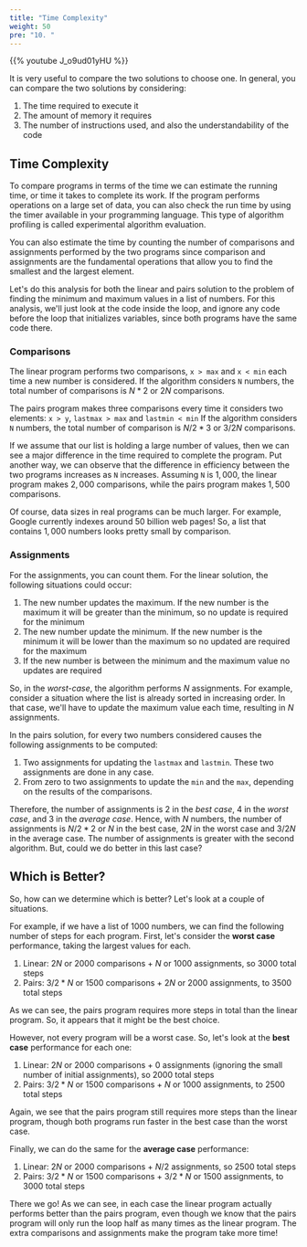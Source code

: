 ```yaml
---
title: "Time Complexity"
weight: 50
pre: "10. "
---
```

{{% youtube J_o9ud01yHU %}}

It is very useful to compare the two solutions to choose one. In general, you can compare the two solutions by considering:

1. The time required to execute it
2. The amount of memory it requires
3. The number of instructions used, and also the understandability of the code

## Time Complexity

To compare programs in terms of the time we can estimate the running time, or time it takes to complete its work. If the program performs operations on a large set of data, you can also check the run time by using the timer available in your programming language. This type of algorithm profiling is called experimental algorithm evaluation.

You can also estimate the time by counting the number of comparisons and assignments performed by the two programs since comparison and assignments are the fundamental operations that allow you to find the smallest and the largest element.

Let's do this analysis for both the linear and pairs solution to the problem of finding the minimum and maximum values in a list of numbers. For this analysis, we'll just look at the code inside the loop, and ignore any code before the loop that initializes variables, since both programs have the same code there. 

### Comparisons

The linear program performs two comparisons, `x > max` and `x < min` each time a new number is considered. If the algorithm considers `N` numbers, the total number of comparisons is $N * 2$ or $2N$ comparisons. 

The pairs program makes three comparisons every time it considers two elements: `x > y`, `lastmax > max` and `lastmin < min` If the algorithm considers `N` numbers, the total number of comparison is $N/2 * 3$ or $3/2 N$ comparisons. 

If we assume that our list is holding a large number of values, then we can see a major difference in the time required to complete the program. Put another way, we can observe that the difference in efficiency between the two programs increases as `N` increases. Assuming `N` is $1,000$, the linear program makes $2,000$ comparisons, while the pairs program makes $1,500$ comparisons. 

Of course, data sizes in real programs can be much larger. For example, Google currently indexes around 50 billion web pages! So, a list that contains $1,000$ numbers looks pretty small by comparison.

### Assignments

For the assignments, you can count them. For the linear solution, the following situations could occur:

1. The new number updates the maximum. If the new number is the maximum it will be greater than the minimum, so no update is required for the minimum
2. The new number update the minimum. If the new number is the minimum it will be lower than the maximum so no updated are required for the maximum
3. If the new number is between the minimum and the maximum value no updates are required

So, in the _worst-case_, the algorithm performs $N$ assignments. For example, consider a situation where the list is already sorted in increasing order. In that case, we'll have to update the maximum value each time, resulting in $N$ assignments. 

In the pairs solution, for every two numbers considered causes the following assignments to be computed:
1. Two assignments for updating the `lastmax` and `lastmin`. These two assignments are done in any case.
2. From zero to two assignments to update the `min` and the `max`, depending on the results of the comparisons.

Therefore, the number of assignments is $2$ in the _best case_, $4$ in the _worst case_, and $3$ in the _average case_. Hence, with $N$ numbers, the number of assignments is $N/2 * 2$ or $N$ in the best case, $2N$ in the worst case and $3/2N$ in the average case. The number of assignments is greater with the second algorithm. But, could we do better in this last case?

## Which is Better?

So, how can we determine which is better? Let's look at a couple of situations.

For example, if we have a list of 1000 numbers, we can find the following number of steps for each program. First, let's consider the **worst case** performance, taking the largest values for each. 

1. Linear: $2N$ or $2000$ comparisons + $N$ or $1000$ assignments, so $3000$ total steps
1. Pairs: $3/2 * N$ or $1500$ comparisons + $2N$ or $2000$ assignments, to $3500$ total steps

As we can see, the pairs program requires more steps in total than the linear program. So, it appears that it might be the best choice.

However, not every program will be a worst case. So, let's look at the **best case** performance for each one:

1. Linear: $2N$ or $2000$ comparisons + $0$ assignments (ignoring the small number of initial assignments), so $2000$ total steps
1. Pairs: $3/2 * N$ or $1500$ comparisons + $N$ or $1000$ assignments, to $2500$ total steps

Again, we see that the pairs program still requires more steps than the linear program, though both programs run faster in the best case than the worst case.

Finally, we can do the same for the **average case** performance:

1. Linear: $2N$ or $2000$ comparisons + $N/2$ assignments, so $2500$ total steps
1. Pairs: $3/2 * N$ or $1500$ comparisons + $3/2 * N$ or $1500$ assignments, to $3000$ total steps

There we go! As we can see, in each case the linear program actually performs better than the pairs program, even though we know that the pairs program will only run the loop half as many times as the linear program. The extra comparisons and assignments make the program take more time!
